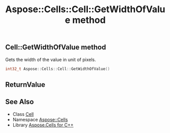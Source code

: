 ﻿---
title: Aspose::Cells::Cell::GetWidthOfValue method
linktitle: GetWidthOfValue
second_title: Aspose.Cells for C++ API Reference
description: 'Aspose::Cells::Cell::GetWidthOfValue method. Gets the width of the value in unit of pixels in C++.'
type: docs
weight: 2400
url: /cpp/aspose.cells/cell/getwidthofvalue/
---
## Cell::GetWidthOfValue method


Gets the width of the value in unit of pixels.

```cpp
int32_t Aspose::Cells::Cell::GetWidthOfValue()
```


## ReturnValue



## See Also

* Class [Cell](../)
* Namespace [Aspose::Cells](../../)
* Library [Aspose.Cells for C++](../../../)
